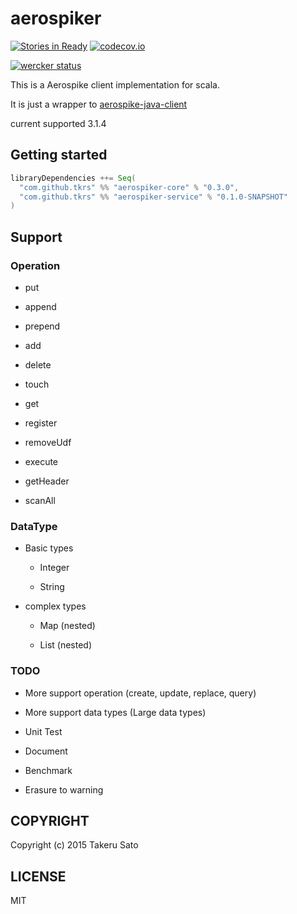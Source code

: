 # aerospiker

[![Stories in Ready](https://badge.waffle.io/tkrs/aerospiker.svg?label=ready&title=Ready)](http://waffle.io/tkrs/aerospiker)
[![codecov.io](http://codecov.io/github/tkrs/aerospiker/coverage.svg?branch=master)](http://codecov.io/github/tkrs/aerospiker?branch=master)

[![wercker status](https://app.wercker.com/status/07c0ec3bd555c18ff328f9f976f3725e/m "wercker status")](https://app.wercker.com/project/bykey/07c0ec3bd555c18ff328f9f976f3725e)

This is a Aerospike client implementation for scala.

It is just a wrapper to [aerospike-java-client](https://github.com/aerospike/aerospike-client-java)

current supported 3.1.4

## Getting started

```scala
libraryDependencies ++= Seq(
  "com.github.tkrs" %% "aerospiker-core" % "0.3.0",
  "com.github.tkrs" %% "aerospiker-service" % "0.1.0-SNAPSHOT"
)
```

## Support

### Operation

- put

- append

- prepend

- add

- delete

- touch

- get

- register

- removeUdf

- execute

- getHeader

- scanAll

### DataType

- Basic types

  - Integer

  - String

- complex types

  - Map (nested)

  - List (nested)

### TODO

- More support operation (create, update, replace, query)

- More support data types (Large data types)

- Unit Test

- Document

- Benchmark

- Erasure to warning

## COPYRIGHT

Copyright (c) 2015 Takeru Sato

## LICENSE

MIT
